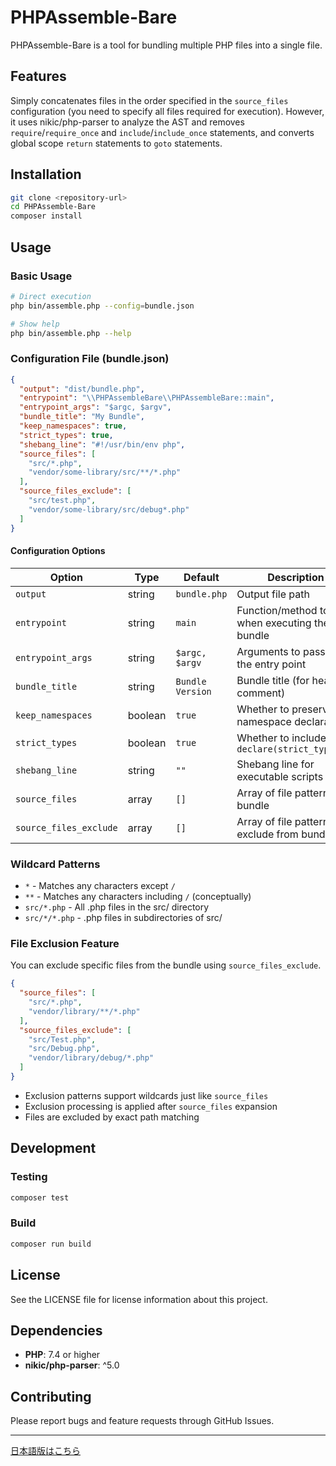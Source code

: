# PHPAssemble-Bare

PHPAssemble-Bare is a tool for bundling multiple PHP files into a single file.

## Features

Simply concatenates files in the order specified in the `source_files` configuration (you need to specify all files required for execution).
However, it uses nikic/php-parser to analyze the AST and removes `require`/`require_once` and `include`/`include_once` statements, and converts global scope `return` statements to `goto` statements.

## Installation

```bash
git clone <repository-url>
cd PHPAssemble-Bare
composer install
```

## Usage

### Basic Usage

```bash
# Direct execution
php bin/assemble.php --config=bundle.json

# Show help
php bin/assemble.php --help
```

### Configuration File (bundle.json)

```json
{
  "output": "dist/bundle.php",
  "entrypoint": "\\PHPAssembleBare\\PHPAssembleBare::main",
  "entrypoint_args": "$argc, $argv",
  "bundle_title": "My Bundle",
  "keep_namespaces": true,
  "strict_types": true,
  "shebang_line": "#!/usr/bin/env php",
  "source_files": [
    "src/*.php",
    "vendor/some-library/src/**/*.php"
  ],
  "source_files_exclude": [
    "src/test.php",
    "vendor/some-library/src/debug*.php"
  ]
}
```

#### Configuration Options

| Option | Type | Default | Description |
|--------|------|---------|-------------|
| `output` | string | `bundle.php` | Output file path |
| `entrypoint` | string | `main` | Function/method to call when executing the bundle |
| `entrypoint_args` | string | `$argc, $argv` | Arguments to pass to the entry point |
| `bundle_title` | string | `Bundle Version` | Bundle title (for header comment) |
| `keep_namespaces` | boolean | `true` | Whether to preserve namespace declarations |
| `strict_types` | boolean | `true` | Whether to include `declare(strict_types=1)` |
| `shebang_line` | string | `""` | Shebang line for executable scripts |
| `source_files` | array | `[]` | Array of file patterns to bundle |
| `source_files_exclude` | array | `[]` | Array of file patterns to exclude from bundle |

### Wildcard Patterns

- `*` - Matches any characters except `/`
- `**` - Matches any characters including `/` (conceptually)
- `src/*.php` - All .php files in the src/ directory
- `src/*/*.php` - .php files in subdirectories of src/

### File Exclusion Feature

You can exclude specific files from the bundle using `source_files_exclude`.

```json
{
  "source_files": [
    "src/*.php",
    "vendor/library/**/*.php"
  ],
  "source_files_exclude": [
    "src/Test.php",
    "src/Debug.php",
    "vendor/library/debug/*.php"
  ]
}
```

- Exclusion patterns support wildcards just like `source_files`
- Exclusion processing is applied after `source_files` expansion
- Files are excluded by exact path matching

## Development

### Testing

```bash
composer test
```

### Build

```bash
composer run build
```

## License

See the LICENSE file for license information about this project.

## Dependencies

- **PHP**: 7.4 or higher
- **nikic/php-parser**: ^5.0

## Contributing

Please report bugs and feature requests through GitHub Issues.

---

[日本語版はこちら](README-ja.md)